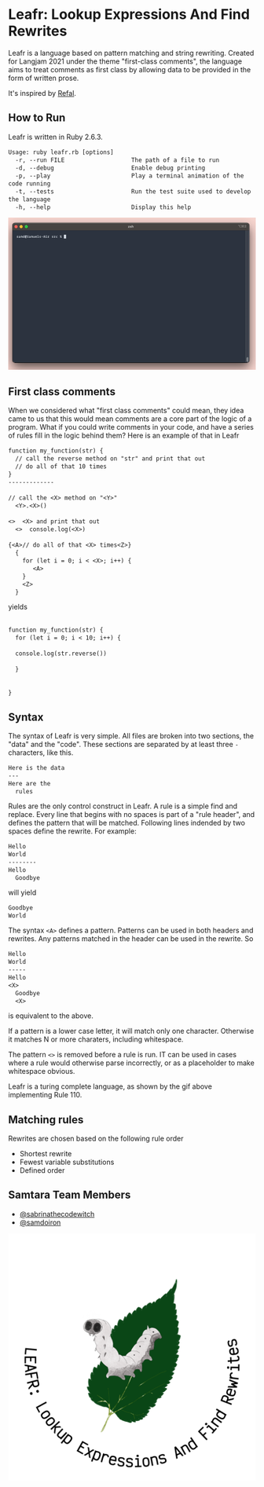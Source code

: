 # Leafr: Lookup Expressions And Find Rewrites

Leafr is a language based on pattern matching and string rewriting. Created for Langjam 2021 under the theme
"first-class comments", the language aims to treat comments as first class by allowing data to be provided
in the form of written prose.

It's inspired by [Refal](https://en.wikipedia.org/wiki/Refal).

## How to Run

Leafr is written in Ruby 2.6.3.

  ```
  Usage: ruby leafr.rb [options]
    -r, --run FILE                   The path of a file to run
    -d, --debug                      Enable debug printing
    -p, --play                       Play a terminal animation of the code running
    -t, --tests                      Run the test suite used to develop the language
    -h, --help                       Display this help
  ```
![Demo gif of Rule 110 in Leafr](images/rule110_demo.gif)

## First class comments

When we considered what "first class comments" could mean, they idea came to us that this would mean
comments are a core part of the logic of a program. What if you could write comments in your code,
and have a series of rules fill in the logic behind them? Here is an example of that in Leafr


```
function my_function(str) {
  // call the reverse method on "str" and print that out
  // do all of that 10 times
}
-------------

// call the <X> method on "<Y>"
  <Y>.<X>()

<>  <X> and print that out
  <>  console.log(<X>)

{<A>// do all of that <X> times<Z>}
  {
    for (let i = 0; i < <X>; i++) {
       <A>
    }
    <Z>
  }
```

yields

```

function my_function(str) {
  for (let i = 0; i < 10; i++) {
     
  console.log(str.reverse())
  
  }
  

}
```

## Syntax

The syntax of Leafr is very simple. All files are broken into two sections, the "data" and the "code". These sections are separated by at least three `-` characters, like this.

```
Here is the data
---
Here are the
  rules
```

Rules are the only control construct in Leafr. A rule is a simple find and replace. Every line that begins with no spaces is part of a "rule header", and defines the pattern that will be matched. Following lines indended by two spaces define the rewrite. For example:

```
Hello
World
--------
Hello
  Goodbye
```

will yield 

```
Goodbye
World
```

The syntax `<A>` defines a pattern. Patterns can be used in both headers and rewrites. Any patterns matched in the header can be used in the rewrite. So

```
Hello
World
-----
Hello
<X>
  Goodbye
  <X>
```

is equivalent to the above.

If a pattern is a lower case letter, it will match only one character. Otherwise it matches N or more charaters, including whitespace.

The pattern `<>` is removed before a rule is run. IT can be used in cases where a rule would otherwise parse incorrectly, or as a placeholder to make whitespace obvious.

Leafr is a turing complete language, as shown by the gif above implementing Rule 110.


## Matching rules

Rewrites are chosen based on the following rule order

- Shortest rewrite
- Fewest variable substitutions
- Defined order

## Samtara Team Members

* [@sabrinathecodewitch](https://github.com/sabrinathecodewitch)
* [@samdoiron](https://github.com/samdoiron)

![Leafr mascot](images/leafr-mascot.png)
